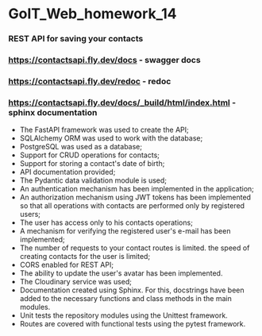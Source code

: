 # GoIT_Web_homework_14
### REST API for saving your contacts

### https://contactsapi.fly.dev/docs - swagger docs
### https://contactsapi.fly.dev/redoc - redoc
### https://contactsapi.fly.dev/docs/_build/html/index.html - sphinx documentation

- The FastAPI framework was used to create the API;
- SQLAlchemy ORM was used to work with the database;
- PostgreSQL was used as a database;
- Support for CRUD operations for contacts;
- Support for storing a contact's date of birth;
- API documentation provided;
- The Pydantic data validation module is used;
- An authentication mechanism has been implemented in the application;
- An authorization mechanism using JWT tokens has been implemented so that all operations with contacts are performed only by registered users;
- The user has access only to his contacts operations;
- A mechanism for verifying the registered user's e-mail has been implemented;
- The number of requests to your contact routes is limited. the speed of creating contacts for the user is limited;
- CORS enabled for REST API;
- The ability to update the user's avatar has been implemented.
- The Cloudinary service was used;
- Documentation created using Sphinx. For this, docstrings have been added to the necessary functions and class methods in the main modules.
- Unit tests the repository modules using the Unittest framework.
- Routes are covered with functional tests using the pytest framework.